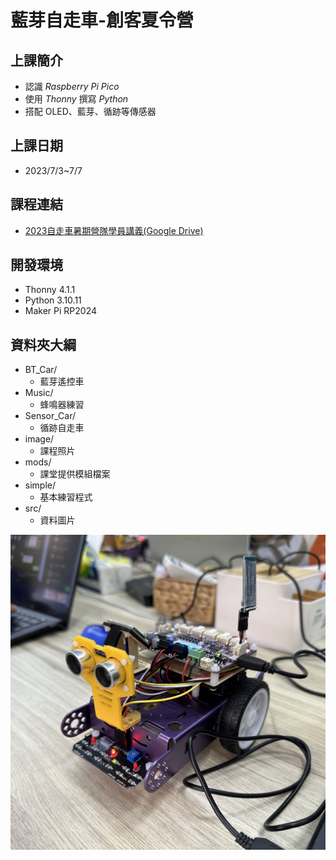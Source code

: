 # 藍芽自走車-創客夏令營

## 上課簡介
  * 認識 _Raspberry Pi Pico_ 
  * 使用 _Thonny_ 撰寫 _Python_
  * 搭配 OLED、藍芽、循跡等傳感器

## 上課日期  
 * 2023/7/3~7/7

## 課程連結
  * [2023自走車暑期營隊學員講義(Google Drive)](https://drive.google.com/drive/u/1/folders/1zn8TNLiltXHVvuN02wAW3QgiqbFKKlrb)

## 開發環境
* Thonny 4.1.1
* Python 3.10.11
* Maker Pi RP2024

## 資料夾大綱
 + BT_Car/
   + 藍芽遙控車
 + Music/
   + 蜂鳴器練習
 + Sensor_Car/
   + 循跡自走車
 + image/
   + 課程照片
 + mods/
   + 課堂提供模組檔案
 + simple/
   + 基本練習程式
 + src/
   + 資料圖片

![image](image/Car.jpg)
